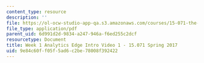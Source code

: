 ```yaml
---
content_type: resource
description: ''
file: https://ol-ocw-studio-app-qa.s3.amazonaws.com/courses/15-071-the-analytics-edge-spring-2017/9e84c60ff05f5ad6c2be78008f392422_MIT15_071S17_Unit1_AnalyticsEdgeIntro.pdf
file_type: application/pdf
parent_uid: 6d991d2d-9834-a247-946a-f6ed255c2dcf
resourcetype: Document
title: Week 1 Analytics Edge Intro Video 1 - 15.071 Spring 2017
uid: 9e84c60f-f05f-5ad6-c2be-78008f392422
---
```


